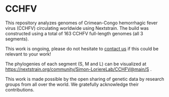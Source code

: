 # CCHFV
This repository analyzes genomes of Crimean-Congo hemorrhagic fever virus (CCHFV) circulating worldwide using Nextstrain. The build was constructed using a total of 163 CCHFV full-length genomes (all 3 segments).

This work is ongoing, please do not hesitate to [contact us](https://research.pasteur.fr/en/team/evolutionary-genomics-rna-viruses/) if this could be relevant to your work!

The phylogenies of each segment (S, M and L) can be visualized at https://nextstrain.org/community/Simon-LoriereLab/CCHFV@main/S .

This work is made possible by the open sharing of genetic data by research groups from all over the world. We gratefully acknowledge their contributions.
